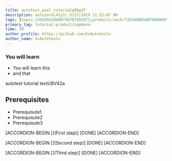 ```yaml
---
title: autotest_pool_tutorialp88g3F
description: autotestL41y1c_5/27/2019 11:52:07 AM
tags: [topic:139269250608756787992873,products:tech/73554900100700000996,tutorial:experience/advanced]
primary_tag: tutorial:product/sapHana
time: 39
author_profile: https://github.com/ksAutotests
author_name: ksAutotests
---
```

### You will learn
- You will learn this
- and that

autotest tutorial textU8V42a

## Prerequisites
- Prerequisute1
- Prerequisute2
- Prerequisute3

[ACCORDION-BEGIN [](First step)]
[DONE]
[ACCORDION-END]

[ACCORDION-BEGIN [](Second step)]
[DONE]
[ACCORDION-END]

[ACCORDION-BEGIN [](Third step)]
[DONE]
[ACCORDION-END]

